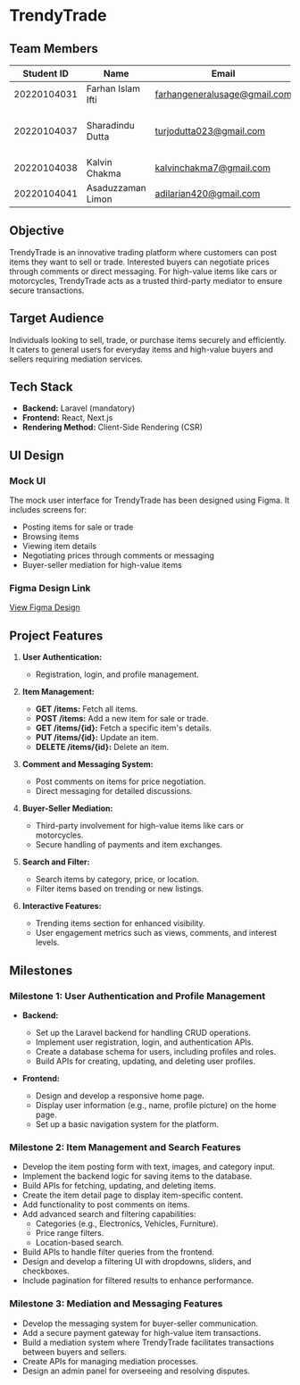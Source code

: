 # TrendyTrade

## Team Members

| Student ID  | Name              | Email                                                                | Role                 |
| ----------- | ----------------- | -------------------------------------------------------------------- | -------------------- |
| 20220104031 | Farhan Islam Ifti | [farhangeneralusage@gmail.com](mailto\:farhangeneralusage@gmail.com) | Lead                 |
| 20220104037 | Sharadindu Dutta  | [turjodutta023@gmail.com](mailto\:turjodutta023@gmail.com)           | Back-end + Front-end |
| 20220104038 | Kalvin Chakma     | [kalvinchakma7@gmail.com](mailto\:kalvinchakma7@gmail.com)           | Front-end            |
| 20220104041 | Asaduzzaman Limon | [adilarian420@gmail.com](mailto\:adilarian420@gmail.com)             | Back-end             |

## Objective

TrendyTrade is an innovative trading platform where customers can post items they want to sell or trade. Interested buyers can negotiate prices through comments or direct messaging. For high-value items like cars or motorcycles, TrendyTrade acts as a trusted third-party mediator to ensure secure transactions.

## Target Audience

Individuals looking to sell, trade, or purchase items securely and efficiently. It caters to general users for everyday items and high-value buyers and sellers requiring mediation services.

## Tech Stack

- **Backend:** Laravel (mandatory)
- **Frontend:** React, Next.js
- **Rendering Method:** Client-Side Rendering (CSR)

## UI Design

### Mock UI

The mock user interface for TrendyTrade has been designed using Figma. It includes screens for:

- Posting items for sale or trade
- Browsing items
- Viewing item details
- Negotiating prices through comments or messaging
- Buyer-seller mediation for high-value items

### Figma Design Link

[View Figma Design](https://www.figma.com/design/2JDqlWCyEQUfr7uX3otESA/CSE-3100?node-id=0-1\&p=f\&t=a4PPMHbUfa8xQnZg-0)

## Project Features

1. **User Authentication:**

   - Registration, login, and profile management.

2. **Item Management:**

   - **GET /items:** Fetch all items.
   - **POST /items:** Add a new item for sale or trade.
   - **GET /items/{id}:** Fetch a specific item's details.
   - **PUT /items/{id}:** Update an item.
   - **DELETE /items/{id}:** Delete an item.

3. **Comment and Messaging System:**

   - Post comments on items for price negotiation.
   - Direct messaging for detailed discussions.

4. **Buyer-Seller Mediation:**

   - Third-party involvement for high-value items like cars or motorcycles.
   - Secure handling of payments and item exchanges.

5. **Search and Filter:**

   - Search items by category, price, or location.
   - Filter items based on trending or new listings.

6. **Interactive Features:**

   - Trending items section for enhanced visibility.
   - User engagement metrics such as views, comments, and interest levels.

## Milestones

### **Milestone 1: User Authentication and Profile Management**

- **Backend:**

  - Set up the Laravel backend for handling CRUD operations.
  - Implement user registration, login, and authentication APIs.
  - Create a database schema for users, including profiles and roles.
  - Build APIs for creating, updating, and deleting user profiles.

- **Frontend:**

  - Design and develop a responsive home page.
  - Display user information (e.g., name, profile picture) on the home page.
  - Set up a basic navigation system for the platform.

### **Milestone 2: Item Management and Search Features**

- Develop the item posting form with text, images, and category input.
- Implement the backend logic for saving items to the database.
- Build APIs for fetching, updating, and deleting items.
- Create the item detail page to display item-specific content.
- Add functionality to post comments on items.
- Add advanced search and filtering capabilities:
  - Categories (e.g., Electronics, Vehicles, Furniture).
  - Price range filters.
  - Location-based search.
- Build APIs to handle filter queries from the frontend.
- Design and develop a filtering UI with dropdowns, sliders, and checkboxes.
- Include pagination for filtered results to enhance performance.

### **Milestone 3: Mediation and Messaging Features**

- Develop the messaging system for buyer-seller communication.
- Add a secure payment gateway for high-value item transactions.
- Build a mediation system where TrendyTrade facilitates transactions between buyers and sellers.
- Create APIs for managing mediation processes.
- Design an admin panel for overseeing and resolving disputes.

